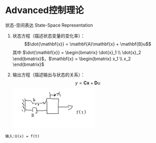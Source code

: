 # Advanced控制理论
状态-空间表达 State-Space Representation
1. 状态方程（描述状态变量的变化率）：
   $$\dot{\mathbf{x}} = \mathbf{A}\mathbf{x} + \mathbf{B}u$$
   其中 $\dot{\mathbf{x}} = \begin{bmatrix} \dot{x}_1 \\ \dot{x}_2 \end{bmatrix}$，$\mathbf{x} = \begin{bmatrix} x_1 \\ x_2 \end{bmatrix}$


2. 输出方程（描述输出与状态的关系）：
   $$y = \mathbf{C}\mathbf{x} + \mathbf{D}u$$
![弹簧阻尼实例](https://github.com/YONG-UNO/StudyNotes/blob/100c9cd74bc7dc980197134a604260f1c52b069d/AutomaticControl/Advance/images/1.png)
```angular2html
输入:U(x) = f(t)
```